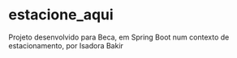 # estacione_aqui
Projeto desenvolvido para Beca, em Spring Boot num contexto de estacionamento, por Isadora Bakir



